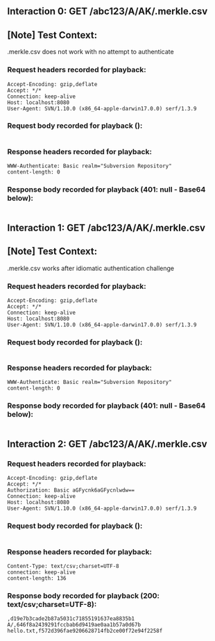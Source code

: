 ## Interaction 0: GET /abc123/A/AK/.merkle.csv

## [Note] Test Context:

.merkle.csv does not work with no attempt to authenticate

### Request headers recorded for playback:

```
Accept-Encoding: gzip,deflate
Accept: */*
Connection: keep-alive
Host: localhost:8080
User-Agent: SVN/1.10.0 (x86_64-apple-darwin17.0.0) serf/1.3.9
```

### Request body recorded for playback ():

```

```

### Response headers recorded for playback:

```
WWW-Authenticate: Basic realm="Subversion Repository"
content-length: 0
```

### Response body recorded for playback (401: null - Base64 below):

```

```

## Interaction 1: GET /abc123/A/AK/.merkle.csv

## [Note] Test Context:

.merkle.csv works after idiomatic authentication challenge

### Request headers recorded for playback:

```
Accept-Encoding: gzip,deflate
Accept: */*
Connection: keep-alive
Host: localhost:8080
User-Agent: SVN/1.10.0 (x86_64-apple-darwin17.0.0) serf/1.3.9
```

### Request body recorded for playback ():

```

```

### Response headers recorded for playback:

```
WWW-Authenticate: Basic realm="Subversion Repository"
content-length: 0
```

### Response body recorded for playback (401: null - Base64 below):

```

```

## Interaction 2: GET /abc123/A/AK/.merkle.csv

### Request headers recorded for playback:

```
Accept-Encoding: gzip,deflate
Accept: */*
Authorization: Basic aGFycnk6aGFycnlwdw==
Connection: keep-alive
Host: localhost:8080
User-Agent: SVN/1.10.0 (x86_64-apple-darwin17.0.0) serf/1.3.9
```

### Request body recorded for playback ():

```

```

### Response headers recorded for playback:

```
Content-Type: text/csv;charset=UTF-8
connection: keep-alive
content-length: 136
```

### Response body recorded for playback (200: text/csv;charset=UTF-8):

```
,d19e7b3cade2b87a5031c71855191637ea8835b1
A/,646f8a2439291fccbab6d9419ae0aa1b57a0d67b
hello.txt,f572d396fae9206628714fb2ce00f72e94f2258f
```

